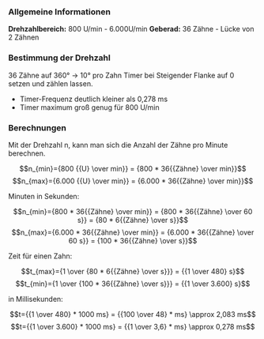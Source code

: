 ### Allgemeine Informationen
**Drehzahlbereich:** 800 U/min - 6.000U/min
**Geberad:** 36 Zähne - Lücke von 2 Zähnen

### Bestimmung der Drehzahl
36 Zähne auf 360° -> 10° pro Zahn
Timer bei Steigender Flanke auf 0 setzen und zählen lassen.
 - Timer-Frequenz deutlich kleiner als 0,278 ms
 - Timer maximum groß genug für 800 U/min

### Berechnungen
Mit der Drehzahl n, kann man sich die Anzahl der Zähne pro Minute berechnen.

$$n_{min}={800 {{U} \over min}} = {800 * 36{{Zähne} \over min}}$$
$$n_{max}={6.000 {{U} \over min}} = {6.000 * 36{{Zähne} \over min}}$$

Minuten in Sekunden:

$$n_{min}={800 * 36{{Zähne} \over min}} = {800 * 36{{Zähne} \over 60 s}} = {80 * 6{{Zähne} \over s}}$$
$$n_{max}={6.000 * 36{{Zähne} \over min}} = {6.000 * 36{{Zähne} \over 60 s}} = {100 * 36{{Zähne} \over s}}$$

Zeit für einen Zahn:

$$t_{max}={1 \over {80 * 6{{Zähne} \over s}}} = {{1 \over 480} s}$$
$$t_{min}={1 \over {100 * 36{{Zähne} \over s}}} = {{1 \over 3.600} s}$$

in Millisekunden:

$$t={{1 \over 480} * 1000 ms} = {{100 \over 48} * ms} \approx 2,083 ms$$
$$t={{1 \over 3.600} * 1000 ms} = {{1 \over 3,6} * ms} \approx 0,278 ms$$



